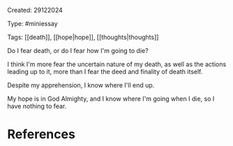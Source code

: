 Created: 29122024

Type: #miniessay

Tags: [[death]], [[hope|hope]], [[thoughts|thoughts]]

Do I fear death, or do I fear how I'm going to die?

I think I'm more fear the uncertain nature of my death, as well as the actions leading up to it, more than I fear the deed and finality of death itself.

Despite my apprehension, I know where I'll end up.

My hope is in God Almighty, and I know where I'm going when I die, so I have nothing to fear.

# References

